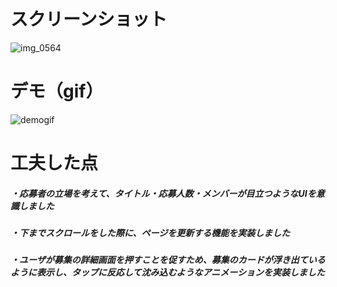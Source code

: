 # スクリーンショット
![img_0564](https://user-images.githubusercontent.com/20876842/40616503-510d31da-62c6-11e8-9529-969d1327bbab.PNG)

# デモ（gif）
![demogif](https://user-images.githubusercontent.com/20876842/40618751-71c78810-62cd-11e8-8fb3-1e8ed0369003.gif)

# 工夫した点
##### ・応募者の立場を考えて、タイトル・応募人数・メンバーが目立つようなUIを意識しました
##### ・下までスクロールをした際に、ページを更新する機能を実装しました
##### ・ユーザが募集の詳細画面を押すことを促すため、募集のカードが浮き出ているように表示し、タップに反応して沈み込むようなアニメーションを実装しました
